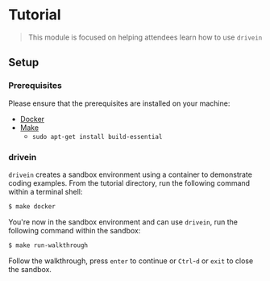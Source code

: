 # Tutorial

> This module is focused on helping attendees learn how to use `drivein`

## Setup

### Prerequisites

Please ensure that the prerequisites are installed on your machine:

- [Docker](https://docs.docker.com/engine/install/)
- [Make](https://www.gnu.org/software/make/manual/make.html)
  - `sudo apt-get install build-essential`

### drivein

`drivein` creates a sandbox environment using a container to demonstrate coding examples.
From the tutorial directory, run the following command within a terminal shell:

```sh
$ make docker
```

You're now in the sandbox environment and can use `drivein`, run the following command within the sandbox:

```sh
$ make run-walkthrough
```

Follow the walkthrough, press `enter` to continue or `Ctrl`-`d` or `exit` to close the sandbox.
